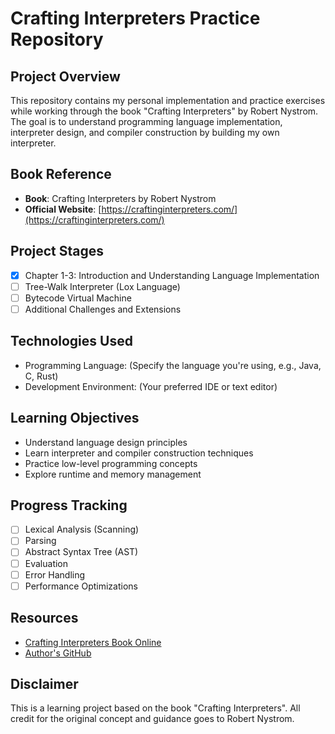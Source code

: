 # Crafting Interpreters Practice Repository

## Project Overview

This repository contains my personal implementation and practice exercises while working through the book "Crafting Interpreters" by Robert Nystrom. The goal is to understand programming language implementation, interpreter design, and compiler construction by building my own interpreter.

## Book Reference

- **Book**: Crafting Interpreters by Robert Nystrom
- **Official Website**: [https://craftinginterpreters.com/](https://craftinginterpreters.com/)

## Project Stages

- [x] Chapter 1-3: Introduction and Understanding Language Implementation
- [ ] Tree-Walk Interpreter (Lox Language)
- [ ] Bytecode Virtual Machine
- [ ] Additional Challenges and Extensions

## Technologies Used

- Programming Language: (Specify the language you're using, e.g., Java, C, Rust)
- Development Environment: (Your preferred IDE or text editor)

## Learning Objectives

- Understand language design principles
- Learn interpreter and compiler construction techniques
- Practice low-level programming concepts
- Explore runtime and memory management

## Progress Tracking

- [ ] Lexical Analysis (Scanning)
- [ ] Parsing
- [ ] Abstract Syntax Tree (AST)
- [ ] Evaluation
- [ ] Error Handling
- [ ] Performance Optimizations

## Resources

- [Crafting Interpreters Book Online](https://craftinginterpreters.com/)
- [Author's GitHub](https://github.com/munificent)

## Disclaimer

This is a learning project based on the book "Crafting Interpreters". All credit for the original concept and guidance goes to Robert Nystrom.
